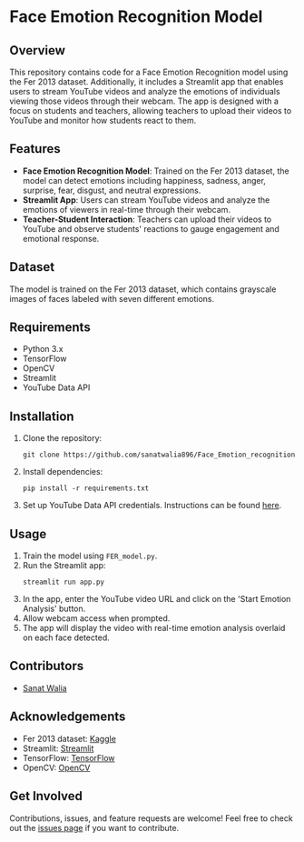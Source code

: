 # Face Emotion Recognition Model

## Overview
This repository contains code for a Face Emotion Recognition model using the Fer 2013 dataset. Additionally, it includes a Streamlit app that enables users to stream YouTube videos and analyze the emotions of individuals viewing those videos through their webcam. The app is designed with a focus on students and teachers, allowing teachers to upload their videos to YouTube and monitor how students react to them.

## Features
- **Face Emotion Recognition Model**: Trained on the Fer 2013 dataset, the model can detect emotions including happiness, sadness, anger, surprise, fear, disgust, and neutral expressions.
- **Streamlit App**: Users can stream YouTube videos and analyze the emotions of viewers in real-time through their webcam.
- **Teacher-Student Interaction**: Teachers can upload their videos to YouTube and observe students' reactions to gauge engagement and emotional response.

## Dataset
The model is trained on the Fer 2013 dataset, which contains grayscale images of faces labeled with seven different emotions. 

## Requirements
- Python 3.x
- TensorFlow
- OpenCV
- Streamlit
- YouTube Data API

## Installation
1. Clone the repository:
   ```
   git clone https://github.com/sanatwalia896/Face_Emotion_recognition
   ```
2. Install dependencies:
   ```
   pip install -r requirements.txt
   ```
3. Set up YouTube Data API credentials. Instructions can be found [here](https://developers.google.com/youtube/registering_an_application).

## Usage
1. Train the model using `FER_model.py`.
2. Run the Streamlit app:
   ```
   streamlit run app.py
   ```
3. In the app, enter the YouTube video URL and click on the 'Start Emotion Analysis' button.
4. Allow webcam access when prompted.
5. The app will display the video with real-time emotion analysis overlaid on each face detected.

## Contributors
- [Sanat Walia ](https://github.com/sanatwalia896)


## Acknowledgements
- Fer 2013 dataset: [Kaggle](https://www.kaggle.com/c/challenges-in-representation-learning-facial-expression-recognition-challenge/data)
- Streamlit: [Streamlit](https://streamlit.io/)
- TensorFlow: [TensorFlow](https://www.tensorflow.org/)
- OpenCV: [OpenCV](https://opencv.org/)

## Get Involved
Contributions, issues, and feature requests are welcome! Feel free to check out the [issues page](https://github.com/yourusername/facial-emotion-recognition/issues) if you want to contribute.

